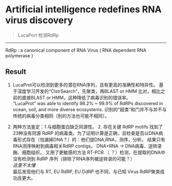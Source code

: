 # Artificial intelligence redefines RNA virus discovery
>LucaPort 检测RdRp  
---  
RdRp : a canonical component of RNA Virus ( RNA dependent RNA polymerase )
## Result
1. LucaProt可以检测到更多的潜在RNA序列，且有更高的准确性和特异性。
基于深度学习开发的“ClstrSearch”，先聚类，再BLAST or HMM 比对，相比之前的直接BLAST or HMM，这种降低了病毒识别的错误率。  
“LucaProt” was able to identify 98.2% ~ 99.9% of RdRPs discovered in ocean, soil, and more diverse ecosystems.
识别的“超类”和门并不与并不与传统的病毒分类相同（别的方法也可能不相同）。  

2. 两种方法鉴定：1.与细胞蛋白缺乏同源性。 2. 存在关键 RdRP motifs
找到了23种没有同源 RdRP 的病毒类。为了证明计算是正确，且检查是否以DNA病毒形式存在（怕漏掉DNA？）的：他们提DNA,RNA，测序，分析。
结果只有RNA测序映射到病毒相关RdRP contigs。 DNA+RNA -> DNA病毒、逆转录酶、细胞组织。
又用了更敏感的方法 RT-PCR （ ？）检测，在提取的DNA中没有检测到 RdRP 序列（排除了RNA序列被逆转录的可能？）  
*这里不太懂*  
最后发现他们与 RT, EU RdRP, EU DdRP 也不同，与已知 Virus RdRP聚类成功且更大。